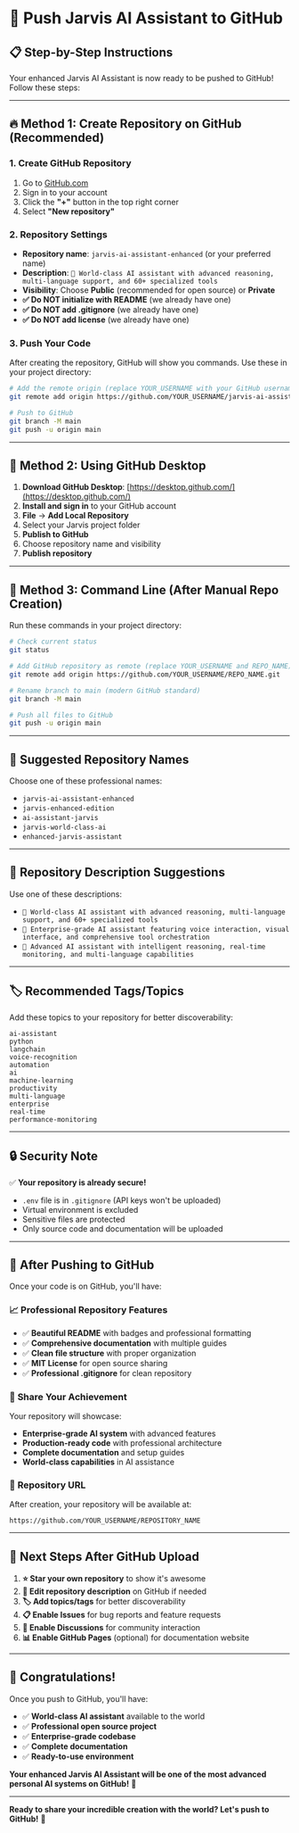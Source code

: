 # 🚀 Push Jarvis AI Assistant to GitHub

## 📋 **Step-by-Step Instructions**

Your enhanced Jarvis AI Assistant is now ready to be pushed to GitHub! Follow these steps:

---

## 🔥 **Method 1: Create Repository on GitHub (Recommended)**

### 1. **Create GitHub Repository**
1. Go to [GitHub.com](https://github.com)
2. Sign in to your account
3. Click the **"+"** button in the top right corner
4. Select **"New repository"**

### 2. **Repository Settings**
- **Repository name**: `jarvis-ai-assistant-enhanced` (or your preferred name)
- **Description**: `🚀 World-class AI assistant with advanced reasoning, multi-language support, and 60+ specialized tools`
- **Visibility**: Choose **Public** (recommended for open source) or **Private**
- **✅ Do NOT initialize with README** (we already have one)
- **✅ Do NOT add .gitignore** (we already have one)
- **✅ Do NOT add license** (we already have one)

### 3. **Push Your Code**
After creating the repository, GitHub will show you commands. Use these in your project directory:

```bash
# Add the remote origin (replace YOUR_USERNAME with your GitHub username)
git remote add origin https://github.com/YOUR_USERNAME/jarvis-ai-assistant-enhanced.git

# Push to GitHub
git branch -M main
git push -u origin main
```

---

## 🌟 **Method 2: Using GitHub Desktop**

1. **Download GitHub Desktop**: [https://desktop.github.com/](https://desktop.github.com/)
2. **Install and sign in** to your GitHub account
3. **File** → **Add Local Repository**
4. Select your Jarvis project folder
5. **Publish to GitHub**
6. Choose repository name and visibility
7. **Publish repository**

---

## 🔧 **Method 3: Command Line (After Manual Repo Creation)**

Run these commands in your project directory:

```bash
# Check current status
git status

# Add GitHub repository as remote (replace YOUR_USERNAME and REPO_NAME)
git remote add origin https://github.com/YOUR_USERNAME/REPO_NAME.git

# Rename branch to main (modern GitHub standard)
git branch -M main

# Push all files to GitHub
git push -u origin main
```

---

## 🎯 **Suggested Repository Names**

Choose one of these professional names:
- `jarvis-ai-assistant-enhanced`
- `jarvis-enhanced-edition`
- `ai-assistant-jarvis`
- `jarvis-world-class-ai`
- `enhanced-jarvis-assistant`

---

## 📝 **Repository Description Suggestions**

Use one of these descriptions:
- `🚀 World-class AI assistant with advanced reasoning, multi-language support, and 60+ specialized tools`
- `🌟 Enterprise-grade AI assistant featuring voice interaction, visual interface, and comprehensive tool orchestration`
- `🧠 Advanced AI assistant with intelligent reasoning, real-time monitoring, and multi-language capabilities`

---

## 🏷️ **Recommended Tags/Topics**

Add these topics to your repository for better discoverability:
```
ai-assistant
python
langchain
voice-recognition
automation
ai
machine-learning
productivity
multi-language
enterprise
real-time
performance-monitoring
```

---

## 🔒 **Security Note**

✅ **Your repository is already secure!**
- `.env` file is in `.gitignore` (API keys won't be uploaded)
- Virtual environment is excluded
- Sensitive files are protected
- Only source code and documentation will be uploaded

---

## 🎊 **After Pushing to GitHub**

Once your code is on GitHub, you'll have:

### 📈 **Professional Repository Features**
- ✅ **Beautiful README** with badges and professional formatting
- ✅ **Comprehensive documentation** with multiple guides
- ✅ **Clean file structure** with proper organization
- ✅ **MIT License** for open source sharing
- ✅ **Professional .gitignore** for clean repository

### 🌟 **Share Your Achievement**
Your repository will showcase:
- **Enterprise-grade AI system** with advanced features
- **Production-ready code** with professional architecture
- **Complete documentation** and setup guides
- **World-class capabilities** in AI assistance

### 🔗 **Repository URL**
After creation, your repository will be available at:
```
https://github.com/YOUR_USERNAME/REPOSITORY_NAME
```

---

## 🚀 **Next Steps After GitHub Upload**

1. **⭐ Star your own repository** to show it's awesome
2. **📝 Edit repository description** on GitHub if needed
3. **🏷️ Add topics/tags** for better discoverability  
4. **📋 Enable Issues** for bug reports and feature requests
5. **🔄 Enable Discussions** for community interaction
6. **📊 Enable GitHub Pages** (optional) for documentation website

---

## 🎉 **Congratulations!**

Once you push to GitHub, you'll have:
- ✅ **World-class AI assistant** available to the world
- ✅ **Professional open source project** 
- ✅ **Enterprise-grade codebase** 
- ✅ **Complete documentation** 
- ✅ **Ready-to-use environment**

**Your enhanced Jarvis AI Assistant will be one of the most advanced personal AI systems on GitHub!** 🌟

---

**Ready to share your incredible creation with the world? Let's push to GitHub!** 🚀